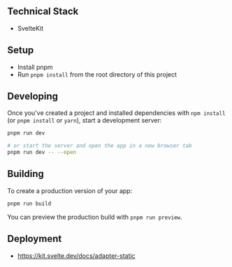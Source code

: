 ## Technical Stack
- SvelteKit

## Setup
- Install pnpm
- Run `pnpm install` from the root directory of this project

## Developing

Once you've created a project and installed dependencies with `npm install` (or `pnpm install` or `yarn`), start a development server:

```bash
pnpm run dev

# or start the server and open the app in a new browser tab
pnpm run dev -- --open
```

## Building

To create a production version of your app:

```bash
pnpm run build
```

You can preview the production build with `pnpm run preview`.

## Deployment
- https://kit.svelte.dev/docs/adapter-static
